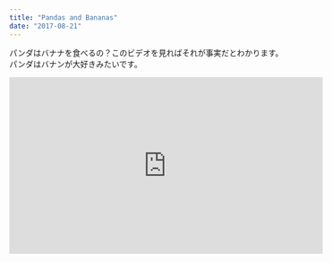 ```yaml
---
title: "Pandas and Bananas"
date: "2017-08-21"
---
```


パンダはバナナを食べるの？このビデオを見ればそれが事実だとわかります。
パンダはバナンが大好きみたいです。

<iframe width="560" height="315" src="https://www.youtube.com/embed/4SZl1r2O_bY" frameborder="0" allowfullscreen></iframe>
